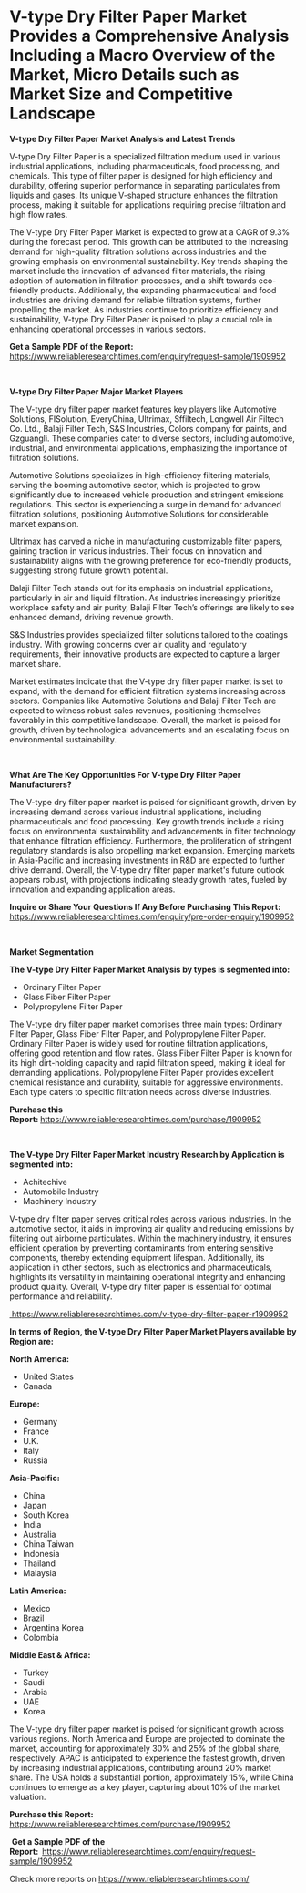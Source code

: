 <p><h1>V-type Dry Filter Paper Market Provides a Comprehensive Analysis Including a Macro Overview of the Market, Micro Details such as Market Size and Competitive Landscape</h1></p><p><strong>V-type Dry Filter Paper Market Analysis and Latest Trends</strong></p>
<p><p>V-type Dry Filter Paper is a specialized filtration medium used in various industrial applications, including pharmaceuticals, food processing, and chemicals. This type of filter paper is designed for high efficiency and durability, offering superior performance in separating particulates from liquids and gases. Its unique V-shaped structure enhances the filtration process, making it suitable for applications requiring precise filtration and high flow rates.</p><p>The V-type Dry Filter Paper Market is expected to grow at a CAGR of 9.3% during the forecast period. This growth can be attributed to the increasing demand for high-quality filtration solutions across industries and the growing emphasis on environmental sustainability. Key trends shaping the market include the innovation of advanced filter materials, the rising adoption of automation in filtration processes, and a shift towards eco-friendly products. Additionally, the expanding pharmaceutical and food industries are driving demand for reliable filtration systems, further propelling the market. As industries continue to prioritize efficiency and sustainability, V-type Dry Filter Paper is poised to play a crucial role in enhancing operational processes in various sectors.</p></p>
<p><strong>Get a Sample PDF of the Report:&nbsp;</strong> <a href="https://www.reliableresearchtimes.com/enquiry/request-sample/1909952?utm_campaign=1420&utm_medium=2&utm_source=Github&utm_content=ia&utm_term=03042025&utm_id=v-type-dry-filter-paper">https://www.reliableresearchtimes.com/enquiry/request-sample/1909952</a></p>
<p>&nbsp;</p>
<p><strong>V-type Dry Filter Paper Major Market Players</strong></p>
<p><p>The V-type dry filter paper market features key players like Automotive Solutions, FISolution, EveryChina, Ultrimax, Sffiltech, Longwell Air Filtech Co. Ltd., Balaji Filter Tech, S&S Industries, Colors company for paints, and Gzguangli. These companies cater to diverse sectors, including automotive, industrial, and environmental applications, emphasizing the importance of filtration solutions.</p><p>Automotive Solutions specializes in high-efficiency filtering materials, serving the booming automotive sector, which is projected to grow significantly due to increased vehicle production and stringent emissions regulations. This sector is experiencing a surge in demand for advanced filtration solutions, positioning Automotive Solutions for considerable market expansion.</p><p>Ultrimax has carved a niche in manufacturing customizable filter papers, gaining traction in various industries. Their focus on innovation and sustainability aligns with the growing preference for eco-friendly products, suggesting strong future growth potential.</p><p>Balaji Filter Tech stands out for its emphasis on industrial applications, particularly in air and liquid filtration. As industries increasingly prioritize workplace safety and air purity, Balaji Filter Tech’s offerings are likely to see enhanced demand, driving revenue growth.</p><p>S&S Industries provides specialized filter solutions tailored to the coatings industry. With growing concerns over air quality and regulatory requirements, their innovative products are expected to capture a larger market share.</p><p>Market estimates indicate that the V-type dry filter paper market is set to expand, with the demand for efficient filtration systems increasing across sectors. Companies like Automotive Solutions and Balaji Filter Tech are expected to witness robust sales revenues, positioning themselves favorably in this competitive landscape. Overall, the market is poised for growth, driven by technological advancements and an escalating focus on environmental sustainability.</p></p>
<p>&nbsp;</p>
<p><strong>What Are The Key Opportunities For V-type Dry Filter Paper Manufacturers?</strong></p>
<p><p>The V-type dry filter paper market is poised for significant growth, driven by increasing demand across various industrial applications, including pharmaceuticals and food processing. Key growth trends include a rising focus on environmental sustainability and advancements in filter technology that enhance filtration efficiency. Furthermore, the proliferation of stringent regulatory standards is also propelling market expansion. Emerging markets in Asia-Pacific and increasing investments in R&D are expected to further drive demand. Overall, the V-type dry filter paper market's future outlook appears robust, with projections indicating steady growth rates, fueled by innovation and expanding application areas.</p></p>
<p><strong>Inquire or Share Your Questions If Any Before Purchasing This Report:</strong> <a href="https://www.reliableresearchtimes.com/enquiry/pre-order-enquiry/1909952?utm_campaign=1420&utm_medium=2&utm_source=Github&utm_content=ia&utm_term=03042025&utm_id=v-type-dry-filter-paper">https://www.reliableresearchtimes.com/enquiry/pre-order-enquiry/1909952</a></p>
<p>&nbsp;</p>
<p><strong>Market Segmentation</strong></p>
<p><strong>The V-type Dry Filter Paper Market Analysis by types is segmented into:</strong></p>
<p><ul><li>Ordinary Filter Paper</li><li>Glass Fiber Filter Paper</li><li>Polypropylene Filter Paper</li></ul></p>
<p><p>The V-type dry filter paper market comprises three main types: Ordinary Filter Paper, Glass Fiber Filter Paper, and Polypropylene Filter Paper. Ordinary Filter Paper is widely used for routine filtration applications, offering good retention and flow rates. Glass Fiber Filter Paper is known for its high dirt-holding capacity and rapid filtration speed, making it ideal for demanding applications. Polypropylene Filter Paper provides excellent chemical resistance and durability, suitable for aggressive environments. Each type caters to specific filtration needs across diverse industries.</p></p>
<p><strong>Purchase this Report:&nbsp;</strong><a href="https://www.reliableresearchtimes.com/purchase/1909952?utm_campaign=1420&utm_medium=2&utm_source=Github&utm_content=ia&utm_term=03042025&utm_id=v-type-dry-filter-paper">https://www.reliableresearchtimes.com/purchase/1909952</a></p>
<p>&nbsp;</p>
<p><strong>The V-type Dry Filter Paper Market Industry Research by Application is segmented into:</strong></p>
<p><ul><li>Achitechive</li><li>Automobile Industry</li><li>Machinery Industry</li></ul></p>
<p><p>V-type dry filter paper serves critical roles across various industries. In the automotive sector, it aids in improving air quality and reducing emissions by filtering out airborne particulates. Within the machinery industry, it ensures efficient operation by preventing contaminants from entering sensitive components, thereby extending equipment lifespan. Additionally, its application in other sectors, such as electronics and pharmaceuticals, highlights its versatility in maintaining operational integrity and enhancing product quality. Overall, V-type dry filter paper is essential for optimal performance and reliability.</p></p>
<p><a href="https://www.reliableresearchtimes.com/v-type-dry-filter-paper-r1909952?utm_campaign=1420&utm_medium=2&utm_source=Github&utm_content=ia&utm_term=03042025&utm_id=v-type-dry-filter-paper">&nbsp;https://www.reliableresearchtimes.com/v-type-dry-filter-paper-r1909952</a></p>
<p><strong>In terms of Region, the V-type Dry Filter Paper Market Players available by Region are:</strong></p>
<p>
    <p> <strong> North America: </strong>
        <ul>
            <li>United States</li>
            <li>Canada</li>
        </ul>
        </p> 
    <p> <strong> Europe: </strong>
        <ul>
            <li>Germany</li>
            <li>France</li>
            <li>U.K.</li>
            <li>Italy</li>
            <li>Russia</li>
        </ul>
        </p> 
    <p> <strong> Asia-Pacific: </strong>
        <ul>
            <li>China</li>
            <li>Japan</li>
            <li>South Korea</li>
            <li>India</li>
            <li>Australia</li>
            <li>China Taiwan</li>
            <li>Indonesia</li>
            <li>Thailand</li>
            <li>Malaysia</li>
        </ul>
        </p> 
    <p> <strong> Latin America: </strong>
        <ul>
            <li>Mexico</li>
            <li>Brazil</li>
            <li>Argentina Korea</li>
            <li>Colombia</li>
        </ul>
        </p> 
    <p> <strong> Middle East & Africa: </strong>
        <ul>
            <li>Turkey</li>
            <li>Saudi</li>
            <li>Arabia</li>
            <li>UAE</li>
            <li>Korea</li>
        </ul>
    </p>
    </p>
<p><p>The V-type dry filter paper market is poised for significant growth across various regions. North America and Europe are projected to dominate the market, accounting for approximately 30% and 25% of the global share, respectively. APAC is anticipated to experience the fastest growth, driven by increasing industrial applications, contributing around 20% market share. The USA holds a substantial portion, approximately 15%, while China continues to emerge as a key player, capturing about 10% of the market valuation.</p></p>
<p><strong>Purchase this Report: </strong><a href="https://www.reliableresearchtimes.com/purchase/1909952?utm_campaign=1420&utm_medium=2&utm_source=Github&utm_content=ia&utm_term=03042025&utm_id=v-type-dry-filter-paper">https://www.reliableresearchtimes.com/purchase/1909952</a></p>
<p>&nbsp;<strong>Get a Sample PDF of the Report:&nbsp;&nbsp;</strong><a href="https://www.reliableresearchtimes.com/enquiry/request-sample/1909952?utm_campaign=1420&utm_medium=2&utm_source=Github&utm_content=ia&utm_term=03042025&utm_id=v-type-dry-filter-paper">https://www.reliableresearchtimes.com/enquiry/request-sample/1909952</a></p>
<p><strong></strong></p>
<p>Check more reports on <a href="https://www.reliableresearchtimes.com/?utm_campaign=1420&utm_medium=2&utm_source=Github&utm_content=ia&utm_term=03042025&utm_id=v-type-dry-filter-paper">https://www.reliableresearchtimes.com/</a></p>